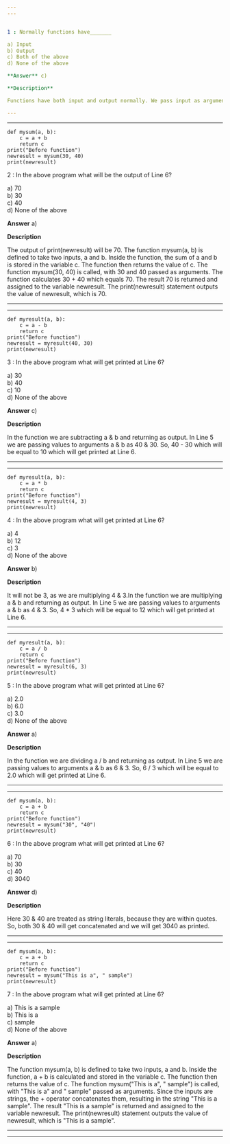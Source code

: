 ```yaml
---
---


1 : Normally functions have_______  

a) Input  
b) Output  
c) Both of the above  
d) None of the above  

**Answer** c) 

**Description** 

Functions have both input and output normally. We pass input as arguments and get output by the keyword ‘return’. Functions typically have inputs (often called parameters or arguments) and outputs (the value they return). Inputs allow functions to receive data to process, and outputs allow functions to provide the result of their processing. 

---
```

---


```
def mysum(a, b):
    c = a + b
    return c
print("Before function")
newresult = mysum(30, 40)
print(newresult)
```

2 : In the above program what will be the output of Line 6?  

a) 70  
b) 30  
c) 40  
d) None of the above  

**Answer** a) 

**Description**

The output of print(newresult) will be 70. The function mysum(a, b) is defined to take two inputs, a and b. Inside the function, the sum of a and b is stored in the variable c. The function then returns the value of c. The function mysum(30, 40) is called, with 30 and 40 passed as arguments. The function calculates 30 + 40 which equals 70. The result 70 is returned and assigned to the variable newresult. The print(newresult) statement outputs the value of newresult, which is 70.

---
---


```
def myresult(a, b):
    c = a - b
    return c
print("Before function")
newresult = myresult(40, 30)
print(newresult)
```

3 : In the above program what will get printed at Line 6?  

a) 30  
b) 40  
c) 10  
d) None of the above  

**Answer** c) 

**Description**

In the function we are subtracting a &amp; b and returning as output. In Line 5 we are passing values to arguments a &amp; b as 40 &amp; 30. So, 40 - 30 which will be equal to 10 which will get printed at Line 6.  

---
---


```
def myresult(a, b):
    c = a * b
    return c
print("Before function")
newresult = myresult(4, 3)
print(newresult)
```

4 : In the above program what will get printed at Line 6?  

a) 4  
b) 12  
c) 3  
d) None of the above  

**Answer** b) 

**Description**

It will not be 3, as we are multiplying 4 &amp; 3.In the function we are multiplying a &amp; b and returning as output. In Line 5 we are passing values to arguments a &amp; b as 4 &amp; 3. So, 4 * 3 which will be equal to 12 which will get printed at Line 6.  

---
---


```
def myresult(a, b):
    c = a / b
    return c
print("Before function")
newresult = myresult(6, 3)
print(newresult)
```

5 : In the above program what will get printed at Line 6?  

a) 2.0  
b) 6.0  
c) 3.0  
d) None of the above  

**Answer** a) 

**Description**

In the function we are dividing a / b and returning as output. In Line 5 we are passing values to arguments a &amp; b as 6 &amp; 3. So, 6 / 3 which will be equal to 2.0 which will get printed at Line 6.

---
---


```
def mysum(a, b):
    c = a + b
    return c
print("Before function")
newresult = mysum("30", "40")
print(newresult)
```

6 : In the above program what will get printed at Line 6?  

a) 70  
b) 30  
c) 40  
d) 3040  

**Answer** d) 

**Description**

Here 30 & 40 are treated as string literals, because they are within quotes. So, both 30 & 40 will get concatenated and we will get 3040 as printed.

---
---


```
def mysum(a, b):
    c = a + b
    return c
print("Before function")
newresult = mysum("This is a", " sample")
print(newresult)
```


7 : In the above program what will get printed at Line 6?  

a) This is a sample  
b) This is a  
c) sample  
d) None of the above  

**Answer** a) 

**Description**

The function mysum(a, b) is defined to take two inputs, a and b. Inside the function, a + b is calculated and stored in the variable c. The function then returns the value of c. The function mysum("This is a", " sample") is called, with "This is a" and " sample" passed as arguments. Since the inputs are strings, the + operator concatenates them, resulting in the string "This is a sample". The result "This is a sample" is returned and assigned to the variable newresult. The print(newresult) statement outputs the value of newresult, which is "This is a sample".

---
---








